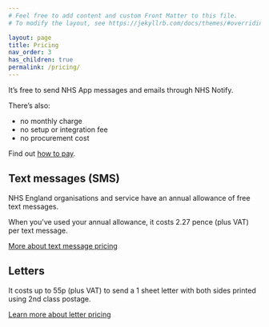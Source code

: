 ```yaml
---
# Feel free to add content and custom Front Matter to this file.
# To modify the layout, see https://jekyllrb.com/docs/themes/#overriding-theme-defaults

layout: page
title: Pricing
nav_order: 3
has_children: true
permalink: /pricing/
---
```


It’s free to send NHS App messages and emails through NHS Notify.

There’s also:

- no monthly charge
- no setup or integration fee
- no procurement cost

Find out [how to pay](/pricing/how-to-pay).

## Text messages (SMS)

NHS England organisations and service have an annual allowance of free text messages.

When you've used your annual allowance, it costs 2.27 pence (plus VAT) per text message.

[More about text message pricing](/pricing/text-messages)

## Letters

It costs up to 55p (plus VAT) to send a 1 sheet letter with both sides printed using 2nd class postage.

[Learn more about letter pricing](/pricing/letters)
